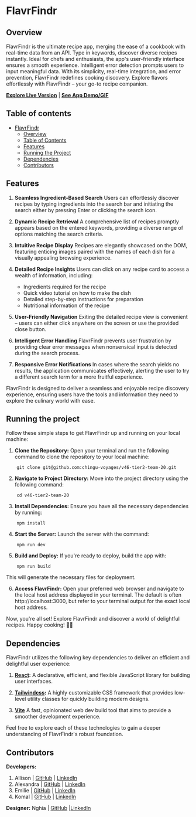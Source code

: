 # FlavrFindr

## Overview
FlavrFindr is the ultimate recipe app, merging the ease of a cookbook with real-time data from an API. Type in keywords, discover diverse recipes instantly. Ideal for chefs and enthusiasts, the app's user-friendly interface ensures a smooth experience. Intelligent error detection prompts users to input meaningful data. With its simplicity, real-time integration, and error prevention, FlavrFindr redefines cooking discovery. Explore flavors effortlessly with FlavrFindr – your go-to recipe companion.

**[Explore Live Version](#)** | **[See App Demo/GIF](#)**

## Table of contents

- [FlavrFindr](#flavrfindr)
  - [Overview](#overview)
  - [Table of Contents](#table-of-contents)
  - [Features](#features)
  - [Running the Project](#running-the-project)
  - [Dependencies](#dependencies)
  - [Contributors](#contributors)

## Features

1. **Seamless Ingredient-Based Search**
Users can effortlessly discover recipes by typing ingredients into the search bar and initiating the search either by pressing Enter or clicking the search icon.

2. **Dynamic Recipe Retrieval**
A comprehensive list of recipes promptly appears based on the entered keywords, providing a diverse range of options matching the search criteria.

3. **Intuitive Recipe Display**
Recipes are elegantly showcased on the DOM, featuring enticing images paired with the names of each dish for a visually appealing browsing experience.

4. **Detailed Recipe Insights**
Users can click on any recipe card to access a wealth of information, including:

    - Ingredients required for the recipe
    -  Quick video tutorial on how to make the dish
    - Detailed step-by-step instructions for preparation
    - Nutritional information of the recipe

5. **User-Friendly Navigation**
Exiting the detailed recipe view is convenient – users can either click anywhere on the screen or use the provided close button.

6. **Intelligent Error Handling**
FlavrFindr prevents user frustration by providing clear error messages when nonsensical input is detected during the search process.

7. **Responsive Error Notifications**
In cases where the search yields no results, the application communicates effectively, alerting the user to try a different search term for a more fruitful experience.

FlavrFindr is designed to deliver a seamless and enjoyable recipe discovery experience, ensuring users have the tools and information they need to explore the culinary world with ease.

## Running the project 

Follow these simple steps to get FlavrFindr up and running on your local machine:

1. **Clone the Repository:**
Open your terminal and run the following command to clone the repository to your local machine:
``` 
    git clone git@github.com:chingu-voyages/v46-tier2-team-20.git
```

2. **Navigate to Project Directory:**
Move into the project directory using the following command:
```
    cd v46-tier2-team-20
```

3. **Install Dependencies:**
Ensure you have all the necessary dependencies by running:
```
    npm install
```

4. **Start the Server:**
Launch the server with the command:
```
    npm run dev
```

5. **Build and Deploy:**
If you're ready to deploy, build the app with:
```
    npm run build
```

  This will generate the necessary files for deployment.

6. **Access FlavrFindr:**
Open your preferred web browser and navigate to the local host address displayed in your terminal. The default is often http://localhost:3000, but refer to your terminal output for the exact local host address.

Now, you're all set! Explore FlavrFindr and discover a world of delightful recipes. Happy cooking! 🍳🎉

## Dependencies

FlavrFindr utilizes the following key dependencies to deliver an efficient and delightful user experience:

1. **[React](https://react.dev/):**
A declarative, efficient, and flexible JavaScript library for building user interfaces.

2. **[Tailwindcss](https://tailwindcss.com/):**
A highly customizable CSS framework that provides low-level utility classes for quickly building modern designs.

3. **[Vite](https://vitejs.dev/)**
A fast, opinionated web dev build tool that aims to provide a smoother development experience.

Feel free to explore each of these technologies to gain a deeper understanding of FlavrFindr's robust foundation.

## Contributors

**Developers:**

1. Allison | [GitHub](https://github.com/allison-truhlar) | [LinkedIn](https://www.linkedin.com/in/allison-truhlar/)
2. Alexandra | [GitHub](https://github.com/AOA19) | [LinkedIn](https://www.linkedin.com/in/alexandraak/)
3. Emilie | [GitHub](https://github.com/Emimint) | [LinkedIn](https://www.linkedin.com/in/emilie-echevin/)
4. Komal | [GitHub](https://github.com/komalgill0310) | [LinkedIn](https://www.linkedin.com/in/hssa03/)

**Designer:**
Nghia | [GitHub](https://github.com/nghia-nguyen-dev) |[LinkedIn](https://www.linkedin.com/in/nghia-nguyen-100/)
